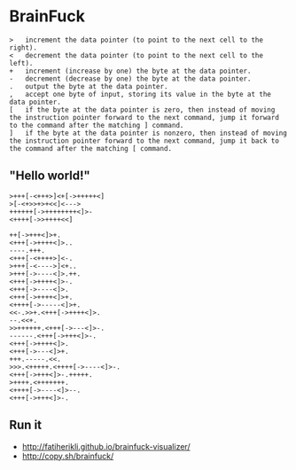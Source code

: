 # BrainFuck

    >	increment the data pointer (to point to the next cell to the right).
    <	decrement the data pointer (to point to the next cell to the left).
    +	increment (increase by one) the byte at the data pointer.
    -	decrement (decrease by one) the byte at the data pointer.
    .	output the byte at the data pointer.
    ,	accept one byte of input, storing its value in the byte at the data pointer.
    [	if the byte at the data pointer is zero, then instead of moving the instruction pointer forward to the next command, jump it forward to the command after the matching ] command.
    ]	if the byte at the data pointer is nonzero, then instead of moving the instruction pointer forward to the next command, jump it back to the command after the matching [ command.

## "Hello world!"

    >+++[-<+++>]<+[->+++++<]
    >[-<+>>+>+<<]<--->
    ++++++[->++++++++<]>-
    <++++[->>++++<<]

    ++[->+++<]>+.
    <+++[->++++<]>..
    ----.+++.
    <+++[-<++++>]<-.
    >+++[-<---->]<+..
    >+++[->----<]>.++.
    <+++[->++++<]>-.
    <+++[->----<]>.
    <+++[->++++<]>+.
    <++++[->-----<]>+.
    <<-.>>+.<+++[->++++<]>.
    --.<<+.
    >>++++++.<+++[->---<]>-.
    ------.<+++[->+++<]>-.
    <+++[->++++<]>.
    <+++[->---<]>+.
    +++.-----.<<.
    >>>.<+++++.<++++[->----<]>-.
    <+++[->+++<]>-.+++++.
    >++++.<+++++++.
    <++++[->----<]>--.
    <+++[->+++<]>-.

## Run it

* http://fatiherikli.github.io/brainfuck-visualizer/
* http://copy.sh/brainfuck/

